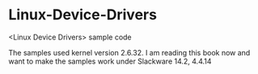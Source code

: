 # Linux-Device-Drivers
&lt;Linux Device Drivers> sample code

The samples used kernel version 2.6.32. I am reading this book now and want to make the samples work under Slackware 14.2, 4.4.14

